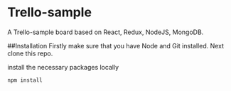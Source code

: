 # Trello-sample


 A Trello-sample board based on React, Redux, NodeJS, MongoDB.
 
 ##Installation
 Firstly make sure that you have Node and Git installed. Next clone this repo.
 
 install the necessary packages locally
 
 ``````
 npm install
 ``````
